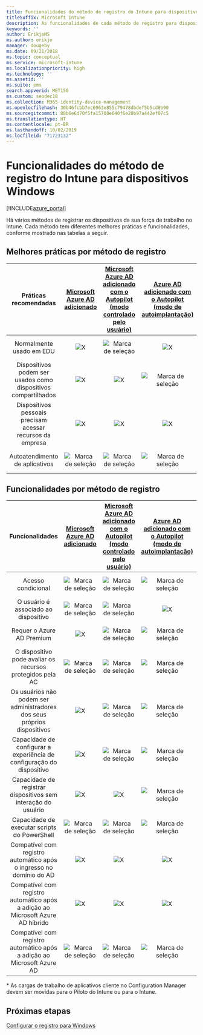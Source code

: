 ```yaml
---
title: Funcionalidades do método de registro do Intune para dispositivos Windows
titleSuffix: Microsoft Intune
description: As funcionalidades de cada método de registro para dispositivos Windows.
keywords: ''
author: ErikjeMS
ms.author: erikje
manager: dougeby
ms.date: 09/21/2018
ms.topic: conceptual
ms.service: microsoft-intune
ms.localizationpriority: high
ms.technology: ''
ms.assetid: ''
ms.suite: ems
search.appverid: MET150
ms.custom: seodec18
ms.collection: M365-identity-device-management
ms.openlocfilehash: 30b46fcbb7ec6963e855c79478dbdef5b5cd8b90
ms.sourcegitcommit: 88b6e6d70f5fa15708e640f6e20b97a442ef07c5
ms.translationtype: HT
ms.contentlocale: pt-BR
ms.lasthandoff: 10/02/2019
ms.locfileid: "71723132"
---
```

# <a name="intune-enrollment-method-capabilities-for-windows-devices"></a>Funcionalidades do método de registro do Intune para dispositivos Windows
[!INCLUDE[azure_portal](../includes/azure_portal.md)]

Há vários métodos de registrar os dispositivos da sua força de trabalho no Intune. Cada método tem diferentes melhores práticas e funcionalidades, conforme mostrado nas tabelas a seguir.

## <a name="best-practices-by-enrollment-method"></a>Melhores práticas por método de registro
| **Práticas recomendadas** | **[Microsoft Azure AD adicionado](windows-enroll.md#enable-windows-10-automatic-enrollment)**|**[Microsoft Azure AD adicionado com o Autopilot (modo controlado pelo usuário)](enrollment-autopilot.md)** |**[Azure AD adicionado com o Autopilot (modo de autoimplantação)](enrollment-autopilot.md)** |**[Em massa](windows-bulk-enroll.md)**|**[DEM](device-enrollment-manager-enroll.md)** | **[BYOD](device-enrollment.md#bring-your-own-device)** | **[GPO](https://docs.microsoft.com/windows/client-management/mdm/enroll-a-windows-10-device-automatically-using-group-policy)** | **[Cogerenciamento](https://docs.microsoft.com/sccm/core/clients/manage/co-management-overview)** |
|:---:|:---:|:---:|:---:|:---:|:---:|:---:|:---:|:---:|
|Normalmente usado em EDU|![X](./media/enrollment-method-capab/xmark.png)|![Marca de seleção](./media/enrollment-method-capab/checkmark.png)|![X](./media/enrollment-method-capab/xmark.png)|![Marca de seleção](./media/enrollment-method-capab/checkmark.png)|![Marca de seleção](./media/enrollment-method-capab/checkmark.png)|![X](./media/enrollment-method-capab/xmark.png)|![X](./media/enrollment-method-capab/xmark.png)|![X](./media/enrollment-method-capab/xmark.png)|
|Dispositivos podem ser usados como dispositivos compartilhados|![X](./media/enrollment-method-capab/xmark.png)|![X](./media/enrollment-method-capab/xmark.png)|![Marca de seleção](./media/enrollment-method-capab/checkmark.png)|![Marca de seleção](./media/enrollment-method-capab/checkmark.png)|![Marca de seleção](./media/enrollment-method-capab/checkmark.png)|![X](./media/enrollment-method-capab/xmark.png)|![X](./media/enrollment-method-capab/xmark.png)|![X](./media/enrollment-method-capab/xmark.png)|
|Dispositivos pessoais precisam acessar recursos da empresa|![X](./media/enrollment-method-capab/xmark.png)|![X](./media/enrollment-method-capab/xmark.png)|![X](./media/enrollment-method-capab/xmark.png)|![X](./media/enrollment-method-capab/xmark.png)|![X](./media/enrollment-method-capab/xmark.png)|![Marca de seleção](./media/enrollment-method-capab/checkmark.png)|![X](./media/enrollment-method-capab/xmark.png)|![X](./media/enrollment-method-capab/xmark.png)|
|Autoatendimento de aplicativos|![Marca de seleção](./media/enrollment-method-capab/checkmark.png)|![Marca de seleção](./media/enrollment-method-capab/checkmark.png)|![Marca de seleção](./media/enrollment-method-capab/checkmark.png)|![X](./media/enrollment-method-capab/xmark.png)|![X](./media/enrollment-method-capab/xmark.png)|![Marca de seleção](./media/enrollment-method-capab/checkmark.png)|![Marca de seleção](./media/enrollment-method-capab/checkmark.png)|![Marca de seleção](./media/enrollment-method-capab/checkmark.png)|

## <a name="capabilities-by-enrollment-method"></a>Funcionalidades por método de registro

| **Funcionalidades** | **[Microsoft Azure AD adicionado](windows-enroll.md#enable-windows-10-automatic-enrollment)**|**[Microsoft Azure AD adicionado com o Autopilot (modo controlado pelo usuário)](enrollment-autopilot.md)** |**[Azure AD adicionado com o Autopilot (modo de autoimplantação)](enrollment-autopilot.md)** |**[Em massa](windows-bulk-enroll.md)**|**[DEM](device-enrollment-manager-enroll.md)** | **[BYOD](device-enrollment.md#bring-your-own-device)** | **[GPO](https://docs.microsoft.com/windows/client-management/mdm/enroll-a-windows-10-device-automatically-using-group-policy)** | **[Cogerenciamento](https://docs.microsoft.com/sccm/core/clients/manage/co-management-overview)** |
|:---:|:---:|:---:|:---:|:---:|:---:|:---:|:---:|:---:|
|Acesso condicional                                      |![Marca de seleção](./media/enrollment-method-capab/checkmark.png)|![Marca de seleção](./media/enrollment-method-capab/checkmark.png)|![Marca de seleção](./media/enrollment-method-capab/checkmark.png)|![X](./media/enrollment-method-capab/xmark.png)|![X](./media/enrollment-method-capab/xmark.png)|![Marca de seleção](./media/enrollment-method-capab/checkmark.png)|![Marca de seleção](./media/enrollment-method-capab/checkmark.png)|![Marca de seleção](./media/enrollment-method-capab/checkmark.png)|
|O usuário é associado ao dispositivo                    |![Marca de seleção](./media/enrollment-method-capab/checkmark.png)|![Marca de seleção](./media/enrollment-method-capab/checkmark.png)|![X](./media/enrollment-method-capab/xmark.png)|![X](./media/enrollment-method-capab/xmark.png)|![X](./media/enrollment-method-capab/xmark.png)|![Marca de seleção](./media/enrollment-method-capab/checkmark.png)|![Marca de seleção](./media/enrollment-method-capab/checkmark.png)|![Marca de seleção](./media/enrollment-method-capab/checkmark.png)|
|Requer o Azure AD Premium                               |![X](./media/enrollment-method-capab/xmark.png)|![Marca de seleção](./media/enrollment-method-capab/checkmark.png)|![Marca de seleção](./media/enrollment-method-capab/checkmark.png)|![Marca de seleção](./media/enrollment-method-capab/checkmark.png)|![X](./media/enrollment-method-capab/xmark.png)|![X](./media/enrollment-method-capab/xmark.png)|![Marca de seleção](./media/enrollment-method-capab/checkmark.png)|![Marca de seleção](./media/enrollment-method-capab/checkmark.png)|
|O dispositivo pode avaliar os recursos protegidos pela AC             |![Marca de seleção](./media/enrollment-method-capab/checkmark.png)|![Marca de seleção](./media/enrollment-method-capab/checkmark.png)|![Marca de seleção](./media/enrollment-method-capab/checkmark.png)|![Marca de seleção](./media/enrollment-method-capab/checkmark.png)|![X](./media/enrollment-method-capab/xmark.png)|![Marca de seleção](./media/enrollment-method-capab/checkmark.png)|![Marca de seleção](./media/enrollment-method-capab/checkmark.png)|![Marca de seleção](./media/enrollment-method-capab/checkmark.png)|
|Os usuários não podem ser administradores dos seus próprios dispositivos               |![X](./media/enrollment-method-capab/xmark.png)|![Marca de seleção](./media/enrollment-method-capab/checkmark.png)|![Marca de seleção](./media/enrollment-method-capab/checkmark.png)|![Marca de seleção](./media/enrollment-method-capab/checkmark.png)|![X](./media/enrollment-method-capab/xmark.png)|![X](./media/enrollment-method-capab/xmark.png)|![X](./media/enrollment-method-capab/xmark.png)|![X](./media/enrollment-method-capab/xmark.png)|
|Capacidade de configurar a experiência de configuração do dispositivo        |![X](./media/enrollment-method-capab/xmark.png)|![Marca de seleção](./media/enrollment-method-capab/checkmark.png)|![Marca de seleção](./media/enrollment-method-capab/checkmark.png)|![X](./media/enrollment-method-capab/xmark.png)|![X](./media/enrollment-method-capab/xmark.png)|![X](./media/enrollment-method-capab/xmark.png)|![X](./media/enrollment-method-capab/xmark.png)|![X](./media/enrollment-method-capab/xmark.png)|
|Capacidade de registrar dispositivos sem interação do usuário      |![X](./media/enrollment-method-capab/xmark.png)|![X](./media/enrollment-method-capab/xmark.png)|![Marca de seleção](./media/enrollment-method-capab/checkmark.png)|![Marca de seleção](./media/enrollment-method-capab/checkmark.png)|![Marca de seleção](./media/enrollment-method-capab/checkmark.png)|![X](./media/enrollment-method-capab/xmark.png)|![Marca de seleção](./media/enrollment-method-capab/checkmark.png)|![Marca de seleção](./media/enrollment-method-capab/checkmark.png)|
|Capacidade de executar scripts do PowerShell                       |![Marca de seleção](./media/enrollment-method-capab/checkmark.png)|![Marca de seleção](./media/enrollment-method-capab/checkmark.png)|![Marca de seleção](./media/enrollment-method-capab/checkmark.png)|![Marca de seleção](./media/enrollment-method-capab/checkmark.png)|![Marca de seleção](./media/enrollment-method-capab/checkmark.png)|![X](./media/enrollment-method-capab/xmark.png)|![X](./media/enrollment-method-capab/xmark.png)|![X](./media/enrollment-method-capab/checkmark.png)\*| 
|Compatível com registro automático após o ingresso no domínio do AD      |![X](./media/enrollment-method-capab/xmark.png)|![X](./media/enrollment-method-capab/xmark.png)|![X](./media/enrollment-method-capab/xmark.png)|![X](./media/enrollment-method-capab/xmark.png)|![X](./media/enrollment-method-capab/xmark.png)|![X](./media/enrollment-method-capab/xmark.png)|![Marca de seleção](./media/enrollment-method-capab/checkmark.png)|![Marca de seleção](./media/enrollment-method-capab/checkmark.png)|
|Compatível com registro automático após a adição ao Microsoft Azure AD híbrido|![X](./media/enrollment-method-capab/xmark.png)|![X](./media/enrollment-method-capab/xmark.png)|![X](./media/enrollment-method-capab/xmark.png)|![X](./media/enrollment-method-capab/xmark.png)|![X](./media/enrollment-method-capab/xmark.png)|![X](./media/enrollment-method-capab/xmark.png)|![Marca de seleção](./media/enrollment-method-capab/checkmark.png)|![Marca de seleção](./media/enrollment-method-capab/checkmark.png)|
|Compatível com registro automático após a adição ao Microsoft Azure AD       |![Marca de seleção](./media/enrollment-method-capab/checkmark.png)|![Marca de seleção](./media/enrollment-method-capab/checkmark.png)|![Marca de seleção](./media/enrollment-method-capab/checkmark.png)|![Marca de seleção](./media/enrollment-method-capab/checkmark.png)|![Marca de seleção](./media/enrollment-method-capab/checkmark.png)|![Marca de seleção](./media/enrollment-method-capab/checkmark.png)|![X](./media/enrollment-method-capab/xmark.png)|![X](./media/enrollment-method-capab/xmark.png)|

\* As cargas de trabalho de aplicativos cliente no Configuration Manager devem ser movidas para o Piloto do Intune ou para o Intune.

## <a name="next-steps"></a>Próximas etapas

[Configurar o registro para Windows](windows-enroll.md)

